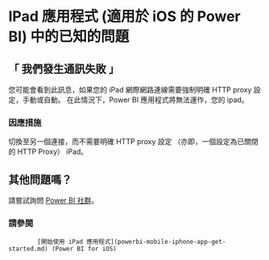 <properties 
   pageTitle="IPad 應用程式中的已知的問題"
   description="IPad 應用程式 (適用於 iOS 的 Power BI) 中的已知的問題"
   services="powerbi" 
   documentationCenter="" 
   authors="maggiesMSFT" 
   manager="mblythe" 
   backup=""
   editor=""
   tags=""
   qualityFocus="no"
   qualityDate=""/>
 
<tags
   ms.service="powerbi"
   ms.devlang="NA"
   ms.topic="article"
   ms.tgt_pltfrm="NA"
   ms.workload="powerbi"
   ms.date="10/10/2016"
   ms.author="maggies"/>

# IPad 應用程式 (適用於 iOS 的 Power BI) 中的已知的問題  

## 「 我們發生通訊失敗 」  
您可能會看到此訊息，如果您的 iPad 網際網路連線需要強制明確 HTTP proxy 設定，手動或自動。 在此情況下，Power BI 應用程式將無法運作，您的 ipad。

### 因應措施  
切換至另一個連接，而不需要明確 HTTP proxy 設定 （亦即，一個設定為已關閉的 HTTP Proxy） iPad。  

## 其他問題嗎？
請嘗試詢問 [Power BI 社群](http://community.powerbi.com/)。

### 請參閱  

            [開始使用 iPad 應用程式](powerbi-mobile-iphone-app-get-started.md) (Power BI for iOS)  
